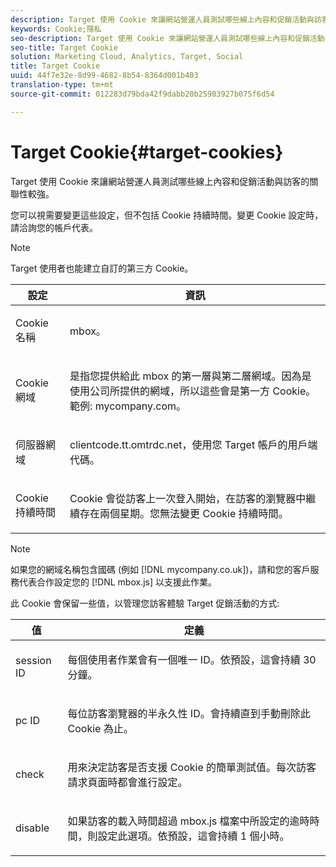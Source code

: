 ```yaml
---
description: Target 使用 Cookie 來讓網站營運人員測試哪些線上內容和促銷活動與訪客的關聯性較強。
keywords: Cookie;隱私
seo-description: Target 使用 Cookie 來讓網站營運人員測試哪些線上內容和促銷活動與訪客的關聯性較強。
seo-title: Target Cookie
solution: Marketing Cloud, Analytics, Target, Social
title: Target Cookie
uuid: 44f7e32e-8d99-4682-8b54-8364d001b403
translation-type: tm+mt
source-git-commit: 012283d79bda42f9dabb20b25903927b075f6d54

---
```



# Target Cookie{#target-cookies}

Target 使用 Cookie 來讓網站營運人員測試哪些線上內容和促銷活動與訪客的關聯性較強。

您可以視需要變更這些設定，但不包括 Cookie 持續時間。變更 Cookie 設定時，請洽詢您的帳戶代表。

>[!NOTE]
>
>Target 使用者也能建立自訂的第三方 Cookie。

<table id="table_54B402C6E19C4A70B1E27BC9DFF776EB"> 
 <thead> 
  <tr> 
   <th colname="col1" class="entry"> 設定 </th> 
   <th colname="col2" class="entry"> 資訊 </th> 
  </tr> 
 </thead>
 <tbody> 
  <tr> 
   <td colname="col1"> <p>Cookie 名稱 </p> </td> 
   <td colname="col2"> <p>mbox。 </p> </td> 
  </tr> 
  <tr> 
   <td colname="col1"> <p>Cookie 網域 </p> </td> 
   <td colname="col2"> <p>是指您提供給此 mbox 的第一層與第二層網域。因為是使用公司所提供的網域，所以這些會是第一方 Cookie。範例: <span class="filepath">mycompany.com</span>。 </p> </td> 
  </tr> 
  <tr> 
   <td colname="col1"> <p>伺服器網域 </p> </td> 
   <td colname="col2"> <p> <span class="filepath">clientcode.tt.omtrdc.net</span>，使用您 Target 帳戶的用戶端代碼。 </p> </td> 
  </tr> 
  <tr> 
   <td colname="col1"> <p>Cookie 持續時間 </p> </td> 
   <td colname="col2"> <p>Cookie 會從訪客上一次登入開始，在訪客的瀏覽器中繼續存在兩個星期。您無法變更 Cookie 持續時間。 </p> </td> 
  </tr> 
 </tbody> 
</table>

>[!NOTE]
>
>如果您的網域名稱包含國碼 (例如 [!DNL mycompany.co.uk])，請和您的客戶服務代表合作設定您的 [!DNL mbox.js] 以支援此作業。

此 Cookie 會保留一些值，以管理您訪客體驗 Target 促銷活動的方式:

<table id="table_5245F72A2D5A4322B40ABB10B7DFB338"> 
 <thead> 
  <tr> 
   <th colname="col1" class="entry"> 值 </th> 
   <th colname="col2" class="entry"> 定義 </th> 
  </tr> 
 </thead>
 <tbody> 
  <tr> 
   <td colname="col1"> <p> <span class="codeph"> session ID</span> </p> </td> 
   <td colname="col2"> <p>每個使用者作業會有一個唯一 ID。依預設，這會持續 30 分鐘。 </p> </td> 
  </tr> 
  <tr> 
   <td colname="col1"> <p> <span class="codeph"> pc ID</span> </p> </td> 
   <td colname="col2"> <p>每位訪客瀏覽器的半永久性 ID。會持續直到手動刪除此 Cookie 為止。 </p> </td> 
  </tr> 
  <tr> 
   <td colname="col1"> <p> <span class="codeph"> check</span> </p> </td> 
   <td colname="col2"> <p>用來決定訪客是否支援 Cookie 的簡單測試值。每次訪客請求頁面時都會進行設定。 </p> </td> 
  </tr> 
  <tr> 
   <td colname="col1"> <p> <span class="codeph"> disable</span> </p> </td> 
   <td colname="col2"> <p>如果訪客的載入時間超過 <span class="filepath">mbox.js</span> 檔案中所設定的逾時時間，則設定此選項。依預設，這會持續 1 個小時。 </p> </td> 
  </tr> 
 </tbody> 
</table>

